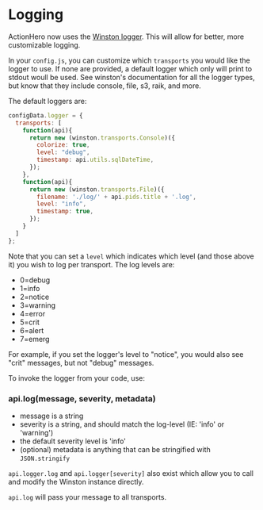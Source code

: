 # Logging

ActionHero now uses the [Winston logger](https://github.com/flatiron/winston).  This will allow for better, more customizable logging.  

In your `config.js`, you can customize which `transports` you would like the logger to use. If none are provided, a default logger which only will print to stdout woull be used.  See winston's documentation for all the logger types, but know that they include console, file, s3, raik, and more.

The default loggers are:

``` javascript
configData.logger = {
  transports: [
    function(api){
      return new (winston.transports.Console)({
        colorize: true, 
        level: "debug", 
        timestamp: api.utils.sqlDateTime,
      });
    },
    function(api){
      return new (winston.transports.File)({
        filename: './log/' + api.pids.title + '.log',
        level: "info",
        timestamp: true,
      });
    }
  ]
};
```

Note that you can set a `level` which indicates which level (and those above it) you wish to log per transport.  The log levels are:

- 0=debug
- 1=info
- 2=notice
- 3=warning
- 4=error
- 5=crit
- 6=alert
- 7=emerg

For example, if you set the logger's level to "notice", you would also see "crit" messages, but not "debug" messages.

To invoke the logger from your code, use:

### api.log(message, severity, metadata)
- message is a string
- severity is a string, and should match the log-level (IE: 'info' or 'warning')
- the default severity level is 'info'
- (optional) metadata is anything that can be stringified with `JSON.stringify`

`api.logger.log` and `api.logger[severity]` also exist which allow you to call and modify the Winston instance directly.

`api.log` will pass your message to all transports.